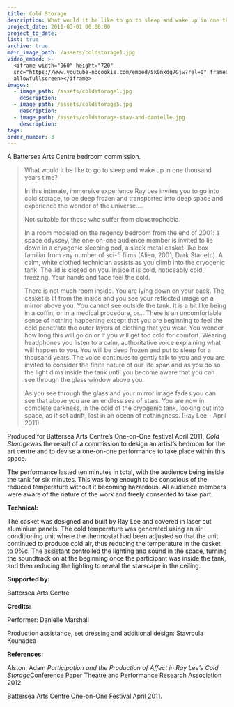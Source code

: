 ```yaml
---
title: Cold Storage
description: What would it be like to go to sleep and wake up in one thousand years time?
project_date: 2011-03-01 00:00:00
project_to_date:
list: true
archive: true
main_image_path: /assets/coldstorage1.jpg
video_embed: >-
  <iframe width="960" height="720"
  src="https://www.youtube-nocookie.com/embed/Sk0nxdg7Gjw?rel=0" frameborder="0"
  allowfullscreen></iframe>
images:
  - image_path: /assets/coldstorage1.jpg
    description:
  - image_path: /assets/coldstorage5.jpg
    description:
  - image_path: /assets/coldstorage-stav-and-danielle.jpg
    description:
tags:
order_number: 3
---
```


A Battersea Arts Centre bedroom commission.

> What would it be like to go to sleep and wake up in one thousand years time?
>
>
> In this intimate, immersive experience Ray Lee invites you to go into cold storage, to be deep frozen and transported into deep space and experience the wonder of the universe….
>
>
> Not suitable for those who suffer from claustrophobia.
>
>
> In a room modeled on the regency bedroom from the end of 2001: a space odyssey, the one-on-one audience member is invited to lie down in a cryogenic sleeping pod, a sleek metal casket-like box familiar from any number of sci-fi films (Alien, 2001, Dark Star etc). A calm, white clothed technician assists as you climb into the cryogenic tank. The lid is closed on you. Inside it is cold, noticeably cold, freezing. Your hands and face feel the cold.
>
>
> There is not much room inside. You are lying down on your back. The casket is lit from the inside and you see your reflected image on a mirror above you. You cannot see outside the tank. It is a bit like being in a coffin, or in a medical procedure, or… There is an uncomfortable sense of nothing happening except that you are beginning to feel the cold penetrate the outer layers of clothing that you wear. You wonder how long this will go on or if you will get too cold for comfort. Wearing headphones you listen to a calm, authoritative voice explaining what will happen to you. You will be deep frozen and put to sleep for a thousand years. The voice continues to gently talk to you and you are invited to consider the finite nature of our life span and as you do so the light dims inside the tank until you become aware that you can see through the glass window above you.
>
>
> As you see through the glass and your mirror image fades you can see that above you are an endless sea of stars. You are now in complete darkness, in the cold of the cryogenic tank, looking out into space, as if set adrift, lost in an ocean of nothingness. (Ray Lee - April 2011)

Produced for Battersea Arts Centre’s One-on-One festival April 2011, *Cold Storage*was the result of a commission to design an artist’s bedroom for the art centre and to devise a one-on-one performance to take place within this space.

The performance lasted ten minutes in total, with the audience being inside the tank for six minutes. This was long enough to be conscious of the reduced temperature without it becoming hazardous. All audience members were aware of the nature of the work and freely consented to take part.

**Technical:**

The casket was designed and built by Ray Lee and covered in laser cut aluminium panels. The cold temperature was generated using an air conditioning unit where the thermostat had been adjusted so that the unit continued to produce cold air, thus reducing the temperature in the casket to 0%c. The assistant controlled the lighting and sound in the space, turning the soundtrack on at the beginning once the participant was inside the tank, and then reducing the lighting to reveal the starscape in the ceiling.

**Supported by:**

Battersea Arts Centre

**Credits:**

Performer: Danielle Marshall

Production assistance, set dressing and additional design: Stavroula Kounadea

**References:**

Alston, Adam *Participation and the Production of Affect in Ray Lee’s Cold Storage*Conference Paper Theatre and Performance Research Association 2012

Battersea Arts Centre One-on-One Festival April 2011.